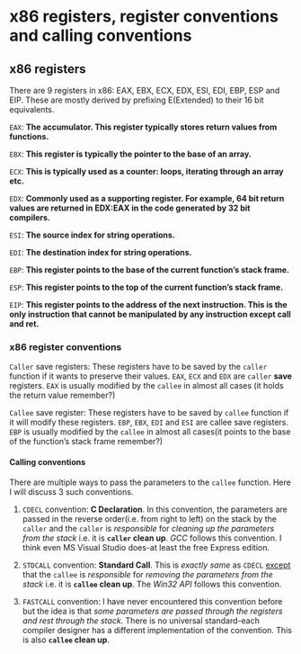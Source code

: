 # x86 registers, register conventions and calling conventions

## **x86 registers**

There are 9 registers in x86: EAX, EBX, ECX, EDX, ESI, EDI, EBP, ESP and EIP. These are mostly derived by prefixing E(Extended) to their 16 bit equivalents.

`EAX`: **The accumulator. This register typically stores return values from functions.**

`EBX`: **This register is typically the pointer to the base of an array.**

`ECX`: **This is typically used as a counter: loops, iterating through an array etc.**

`EDX`: **Commonly used as a supporting register. For example, 64 bit return values are returned in EDX:EAX in the code generated by 32 bit compilers.**

`ESI`: **The source index for string operations.**

`EDI`: **The destination index for string operations.**

`EBP`: **This register points to the base of the current function’s stack frame.**

`ESP`: **This register points to the top of the current function’s stack frame.**

`EIP`: **This register points to the address of the next instruction. This is the only instruction that cannot be manipulated by any instruction except call and ret.**

### **x86 register** **conventions**

`Caller` save registers: These registers have to be saved by the `caller` function if it wants to preserve their values. `EAX`, `ECX` and `EDX` are `caller` **save** registers. `EAX` is usually modified by the `callee` in almost all cases (it holds the return value remember?)

`Callee` save register: These registers have to be saved by `callee` function if it will modify these registers. `EBP`, `EBX`, `EDI` and `ESI` are callee save registers. `EBP` is usually modified by the `callee` in almost all cases(it points to the base of the function’s stack frame remember?)

#### **Calling conventions**

There are multiple ways to pass the parameters to the `callee` function. Here I will discuss 3 such conventions.

1. `CDECL` convention: **C Declaration**. In this convention, the parameters are passed in the reverse order(i.e. from right to left) on the stack by the `caller` and the `caller` is *responsible* for *cleaning up the parameters from the stack* i.e. it is **`caller` clean up**. *GCC* follows this convention. I think even MS Visual Studio does-at least the free Express edition.

2. `STDCALL` convention: **Standard Call**. This is *exactly same* as `CDECL` <u>except</u> that the `callee` is *responsible* for *removing the parameters from the stack* i.e. it is **`callee` clean up**. The *Win32 API* follows this convention.

3. `FASTCALL` convention: I have never encountered this convention before but the idea is that *some parameters are passed through the registers and rest through the stack*. There is no universal standard-each compiler designer has a different implementation of the convention. This is also **`callee` clean up**.

